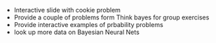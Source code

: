 - Interactive slide with cookie problem
- Provide a couple of problems form Think bayes for group exercises
- Provide interactive examples of prbability problems
- look up more data on Bayesian Neural Nets